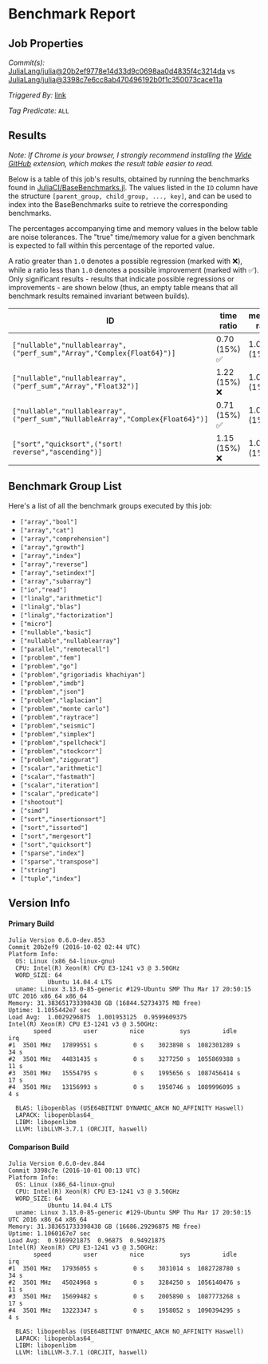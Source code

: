 # Benchmark Report

## Job Properties

*Commit(s):* [JuliaLang/julia@20b2ef9778e14d33d9c0698aa0d4835f4c3214da](https://github.com/JuliaLang/julia/commit/20b2ef9778e14d33d9c0698aa0d4835f4c3214da) vs [JuliaLang/julia@3398c7e6cc8ab470496192b0f1c350073cace11a](https://github.com/JuliaLang/julia/commit/3398c7e6cc8ab470496192b0f1c350073cace11a)

*Triggered By:* [link](https://github.com/JuliaLang/julia/commit/20b2ef9778e14d33d9c0698aa0d4835f4c3214da#commitcomment-19259014)

*Tag Predicate:* `ALL`

## Results

*Note: If Chrome is your browser, I strongly recommend installing the [Wide GitHub](https://chrome.google.com/webstore/detail/wide-github/kaalofacklcidaampbokdplbklpeldpj?hl=en)
extension, which makes the result table easier to read.*

Below is a table of this job's results, obtained by running the benchmarks found in
[JuliaCI/BaseBenchmarks.jl](https://github.com/JuliaCI/BaseBenchmarks.jl). The values
listed in the `ID` column have the structure `[parent_group, child_group, ..., key]`,
and can be used to index into the BaseBenchmarks suite to retrieve the corresponding
benchmarks.

The percentages accompanying time and memory values in the below table are noise tolerances. The "true"
time/memory value for a given benchmark is expected to fall within this percentage of the reported value.

A ratio greater than `1.0` denotes a possible regression (marked with :x:), while a ratio less
than `1.0` denotes a possible improvement (marked with :white_check_mark:). Only significant results - results
that indicate possible regressions or improvements - are shown below (thus, an empty table means that all
benchmark results remained invariant between builds).

| ID | time ratio | memory ratio |
|----|------------|--------------|
| `["nullable","nullablearray",("perf_sum","Array","Complex{Float64}")]` | 0.70 (15%) :white_check_mark: | 1.00 (1%)  |
| `["nullable","nullablearray",("perf_sum","Array","Float32")]` | 1.22 (15%) :x: | 1.00 (1%)  |
| `["nullable","nullablearray",("perf_sum","NullableArray","Complex{Float64}")]` | 0.71 (15%) :white_check_mark: | 1.00 (1%)  |
| `["sort","quicksort",("sort! reverse","ascending")]` | 1.15 (15%) :x: | 1.00 (1%)  |

## Benchmark Group List

Here's a list of all the benchmark groups executed by this job:

- `["array","bool"]`
- `["array","cat"]`
- `["array","comprehension"]`
- `["array","growth"]`
- `["array","index"]`
- `["array","reverse"]`
- `["array","setindex!"]`
- `["array","subarray"]`
- `["io","read"]`
- `["linalg","arithmetic"]`
- `["linalg","blas"]`
- `["linalg","factorization"]`
- `["micro"]`
- `["nullable","basic"]`
- `["nullable","nullablearray"]`
- `["parallel","remotecall"]`
- `["problem","fem"]`
- `["problem","go"]`
- `["problem","grigoriadis khachiyan"]`
- `["problem","imdb"]`
- `["problem","json"]`
- `["problem","laplacian"]`
- `["problem","monte carlo"]`
- `["problem","raytrace"]`
- `["problem","seismic"]`
- `["problem","simplex"]`
- `["problem","spellcheck"]`
- `["problem","stockcorr"]`
- `["problem","ziggurat"]`
- `["scalar","arithmetic"]`
- `["scalar","fastmath"]`
- `["scalar","iteration"]`
- `["scalar","predicate"]`
- `["shootout"]`
- `["simd"]`
- `["sort","insertionsort"]`
- `["sort","issorted"]`
- `["sort","mergesort"]`
- `["sort","quicksort"]`
- `["sparse","index"]`
- `["sparse","transpose"]`
- `["string"]`
- `["tuple","index"]`

## Version Info

#### Primary Build

```
Julia Version 0.6.0-dev.853
Commit 20b2ef9 (2016-10-02 02:44 UTC)
Platform Info:
  OS: Linux (x86_64-linux-gnu)
  CPU: Intel(R) Xeon(R) CPU E3-1241 v3 @ 3.50GHz
  WORD_SIZE: 64
           Ubuntu 14.04.4 LTS
  uname: Linux 3.13.0-85-generic #129-Ubuntu SMP Thu Mar 17 20:50:15 UTC 2016 x86_64 x86_64
Memory: 31.383651733398438 GB (16844.52734375 MB free)
Uptime: 1.1055442e7 sec
Load Avg:  1.0029296875  1.001953125  0.9599609375
Intel(R) Xeon(R) CPU E3-1241 v3 @ 3.50GHz: 
       speed         user         nice          sys         idle          irq
#1  3501 MHz   17899551 s          0 s    3023898 s  1082301289 s         34 s
#2  3501 MHz   44831435 s          0 s    3277250 s  1055869388 s         11 s
#3  3501 MHz   15554795 s          0 s    1995656 s  1087456414 s         17 s
#4  3501 MHz   13156993 s          0 s    1950746 s  1089996095 s          4 s

  BLAS: libopenblas (USE64BITINT DYNAMIC_ARCH NO_AFFINITY Haswell)
  LAPACK: libopenblas64_
  LIBM: libopenlibm
  LLVM: libLLVM-3.7.1 (ORCJIT, haswell)

```

#### Comparison Build

```
Julia Version 0.6.0-dev.844
Commit 3398c7e (2016-10-01 00:13 UTC)
Platform Info:
  OS: Linux (x86_64-linux-gnu)
  CPU: Intel(R) Xeon(R) CPU E3-1241 v3 @ 3.50GHz
  WORD_SIZE: 64
           Ubuntu 14.04.4 LTS
  uname: Linux 3.13.0-85-generic #129-Ubuntu SMP Thu Mar 17 20:50:15 UTC 2016 x86_64 x86_64
Memory: 31.383651733398438 GB (16686.29296875 MB free)
Uptime: 1.1060167e7 sec
Load Avg:  0.9169921875  0.96875  0.94921875
Intel(R) Xeon(R) CPU E3-1241 v3 @ 3.50GHz: 
       speed         user         nice          sys         idle          irq
#1  3501 MHz   17936055 s          0 s    3031014 s  1082728780 s         34 s
#2  3501 MHz   45024968 s          0 s    3284250 s  1056140476 s         11 s
#3  3501 MHz   15699482 s          0 s    2005890 s  1087773268 s         17 s
#4  3501 MHz   13223347 s          0 s    1958052 s  1090394295 s          4 s

  BLAS: libopenblas (USE64BITINT DYNAMIC_ARCH NO_AFFINITY Haswell)
  LAPACK: libopenblas64_
  LIBM: libopenlibm
  LLVM: libLLVM-3.7.1 (ORCJIT, haswell)

```
